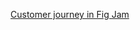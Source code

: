 [Customer journey in Fig Jam](https://www.figma.com/board/bEZblOBvYGbfzeVscSRmsu/customer-journey-for-Think-and-Pause?node-id=0-1&t=Kn08SjistFMpo6hP-1)

